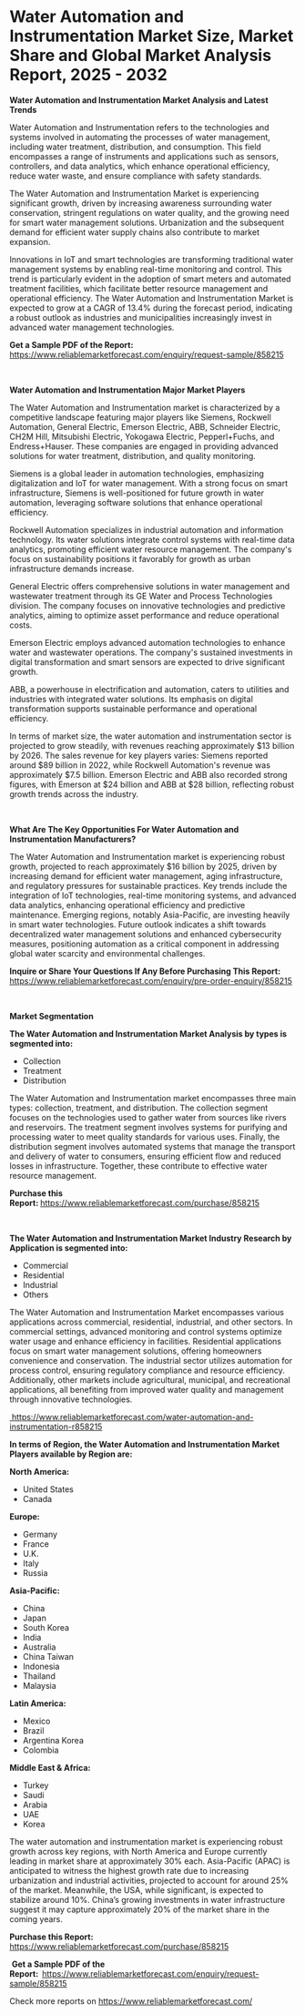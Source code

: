 <p><h1>Water Automation and Instrumentation Market Size, Market Share and Global Market Analysis Report, 2025 - 2032</h1></p><p><strong>Water Automation and Instrumentation Market Analysis and Latest Trends</strong></p>
<p><p>Water Automation and Instrumentation refers to the technologies and systems involved in automating the processes of water management, including water treatment, distribution, and consumption. This field encompasses a range of instruments and applications such as sensors, controllers, and data analytics, which enhance operational efficiency, reduce water waste, and ensure compliance with safety standards.</p><p>The Water Automation and Instrumentation Market is experiencing significant growth, driven by increasing awareness surrounding water conservation, stringent regulations on water quality, and the growing need for smart water management solutions. Urbanization and the subsequent demand for efficient water supply chains also contribute to market expansion. </p><p>Innovations in IoT and smart technologies are transforming traditional water management systems by enabling real-time monitoring and control. This trend is particularly evident in the adoption of smart meters and automated treatment facilities, which facilitate better resource management and operational efficiency. The Water Automation and Instrumentation Market is expected to grow at a CAGR of 13.4% during the forecast period, indicating a robust outlook as industries and municipalities increasingly invest in advanced water management technologies.</p></p>
<p><strong>Get a Sample PDF of the Report:&nbsp;</strong> <a href="https://www.reliablemarketforecast.com/enquiry/request-sample/858215?utm_campaign=2730&utm_medium=2&utm_source=Github&utm_content=ia&utm_term=31032025&utm_id=water-automation-and-instrumentation">https://www.reliablemarketforecast.com/enquiry/request-sample/858215</a></p>
<p>&nbsp;</p>
<p><strong>Water Automation and Instrumentation Major Market Players</strong></p>
<p><p>The Water Automation and Instrumentation market is characterized by a competitive landscape featuring major players like Siemens, Rockwell Automation, General Electric, Emerson Electric, ABB, Schneider Electric, CH2M Hill, Mitsubishi Electric, Yokogawa Electric, Pepperl+Fuchs, and Endress+Hauser. These companies are engaged in providing advanced solutions for water treatment, distribution, and quality monitoring.</p><p>Siemens is a global leader in automation technologies, emphasizing digitalization and IoT for water management. With a strong focus on smart infrastructure, Siemens is well-positioned for future growth in water automation, leveraging software solutions that enhance operational efficiency.</p><p>Rockwell Automation specializes in industrial automation and information technology. Its water solutions integrate control systems with real-time data analytics, promoting efficient water resource management. The company's focus on sustainability positions it favorably for growth as urban infrastructure demands increase.</p><p>General Electric offers comprehensive solutions in water management and wastewater treatment through its GE Water and Process Technologies division. The company focuses on innovative technologies and predictive analytics, aiming to optimize asset performance and reduce operational costs.</p><p>Emerson Electric employs advanced automation technologies to enhance water and wastewater operations. The company's sustained investments in digital transformation and smart sensors are expected to drive significant growth.</p><p>ABB, a powerhouse in electrification and automation, caters to utilities and industries with integrated water solutions. Its emphasis on digital transformation supports sustainable performance and operational efficiency.</p><p>In terms of market size, the water automation and instrumentation sector is projected to grow steadily, with revenues reaching approximately $13 billion by 2026. The sales revenue for key players varies: Siemens reported around $89 billion in 2022, while Rockwell Automation's revenue was approximately $7.5 billion. Emerson Electric and ABB also recorded strong figures, with Emerson at $24 billion and ABB at $28 billion, reflecting robust growth trends across the industry.</p></p>
<p>&nbsp;</p>
<p><strong>What Are The Key Opportunities For Water Automation and Instrumentation Manufacturers?</strong></p>
<p><p>The Water Automation and Instrumentation market is experiencing robust growth, projected to reach approximately $16 billion by 2025, driven by increasing demand for efficient water management, aging infrastructure, and regulatory pressures for sustainable practices. Key trends include the integration of IoT technologies, real-time monitoring systems, and advanced data analytics, enhancing operational efficiency and predictive maintenance. Emerging regions, notably Asia-Pacific, are investing heavily in smart water technologies. Future outlook indicates a shift towards decentralized water management solutions and enhanced cybersecurity measures, positioning automation as a critical component in addressing global water scarcity and environmental challenges.</p></p>
<p><strong>Inquire or Share Your Questions If Any Before Purchasing This Report:</strong> <a href="https://www.reliablemarketforecast.com/enquiry/pre-order-enquiry/858215?utm_campaign=2730&utm_medium=2&utm_source=Github&utm_content=ia&utm_term=31032025&utm_id=water-automation-and-instrumentation">https://www.reliablemarketforecast.com/enquiry/pre-order-enquiry/858215</a></p>
<p>&nbsp;</p>
<p><strong>Market Segmentation</strong></p>
<p><strong>The Water Automation and Instrumentation Market Analysis by types is segmented into:</strong></p>
<p><ul><li>Collection</li><li>Treatment</li><li>Distribution</li></ul></p>
<p><p>The Water Automation and Instrumentation market encompasses three main types: collection, treatment, and distribution. The collection segment focuses on the technologies used to gather water from sources like rivers and reservoirs. The treatment segment involves systems for purifying and processing water to meet quality standards for various uses. Finally, the distribution segment involves automated systems that manage the transport and delivery of water to consumers, ensuring efficient flow and reduced losses in infrastructure. Together, these contribute to effective water resource management.</p></p>
<p><strong>Purchase this Report:&nbsp;</strong><a href="https://www.reliablemarketforecast.com/purchase/858215?utm_campaign=2730&utm_medium=2&utm_source=Github&utm_content=ia&utm_term=31032025&utm_id=water-automation-and-instrumentation">https://www.reliablemarketforecast.com/purchase/858215</a></p>
<p>&nbsp;</p>
<p><strong>The Water Automation and Instrumentation Market Industry Research by Application is segmented into:</strong></p>
<p><ul><li>Commercial</li><li>Residential</li><li>Industrial</li><li>Others</li></ul></p>
<p><p>The Water Automation and Instrumentation Market encompasses various applications across commercial, residential, industrial, and other sectors. In commercial settings, advanced monitoring and control systems optimize water usage and enhance efficiency in facilities. Residential applications focus on smart water management solutions, offering homeowners convenience and conservation. The industrial sector utilizes automation for process control, ensuring regulatory compliance and resource efficiency. Additionally, other markets include agricultural, municipal, and recreational applications, all benefiting from improved water quality and management through innovative technologies.</p></p>
<p><a href="https://www.reliablemarketforecast.com/water-automation-and-instrumentation-r858215?utm_campaign=2730&utm_medium=2&utm_source=Github&utm_content=ia&utm_term=31032025&utm_id=water-automation-and-instrumentation">&nbsp;https://www.reliablemarketforecast.com/water-automation-and-instrumentation-r858215</a></p>
<p><strong>In terms of Region, the Water Automation and Instrumentation Market Players available by Region are:</strong></p>
<p>
    <p> <strong> North America: </strong>
        <ul>
            <li>United States</li>
            <li>Canada</li>
        </ul>
        </p> 
    <p> <strong> Europe: </strong>
        <ul>
            <li>Germany</li>
            <li>France</li>
            <li>U.K.</li>
            <li>Italy</li>
            <li>Russia</li>
        </ul>
        </p> 
    <p> <strong> Asia-Pacific: </strong>
        <ul>
            <li>China</li>
            <li>Japan</li>
            <li>South Korea</li>
            <li>India</li>
            <li>Australia</li>
            <li>China Taiwan</li>
            <li>Indonesia</li>
            <li>Thailand</li>
            <li>Malaysia</li>
        </ul>
        </p> 
    <p> <strong> Latin America: </strong>
        <ul>
            <li>Mexico</li>
            <li>Brazil</li>
            <li>Argentina Korea</li>
            <li>Colombia</li>
        </ul>
        </p> 
    <p> <strong> Middle East & Africa: </strong>
        <ul>
            <li>Turkey</li>
            <li>Saudi</li>
            <li>Arabia</li>
            <li>UAE</li>
            <li>Korea</li>
        </ul>
    </p>
    </p>
<p><p>The water automation and instrumentation market is experiencing robust growth across key regions, with North America and Europe currently leading in market share at approximately 30% each. Asia-Pacific (APAC) is anticipated to witness the highest growth rate due to increasing urbanization and industrial activities, projected to account for around 25% of the market. Meanwhile, the USA, while significant, is expected to stabilize around 10%. China’s growing investments in water infrastructure suggest it may capture approximately 20% of the market share in the coming years.</p></p>
<p><strong>Purchase this Report: </strong><a href="https://www.reliablemarketforecast.com/purchase/858215?utm_campaign=2730&utm_medium=2&utm_source=Github&utm_content=ia&utm_term=31032025&utm_id=water-automation-and-instrumentation">https://www.reliablemarketforecast.com/purchase/858215</a></p>
<p>&nbsp;<strong>Get a Sample PDF of the Report:&nbsp;&nbsp;</strong><a href="https://www.reliablemarketforecast.com/enquiry/request-sample/858215?utm_campaign=2730&utm_medium=2&utm_source=Github&utm_content=ia&utm_term=31032025&utm_id=water-automation-and-instrumentation">https://www.reliablemarketforecast.com/enquiry/request-sample/858215</a></p>
<p><strong></strong></p>
<p>Check more reports on <a href="https://www.reliablemarketforecast.com/?utm_campaign=2730&utm_medium=2&utm_source=Github&utm_content=ia&utm_term=31032025&utm_id=water-automation-and-instrumentation">https://www.reliablemarketforecast.com/</a></p>